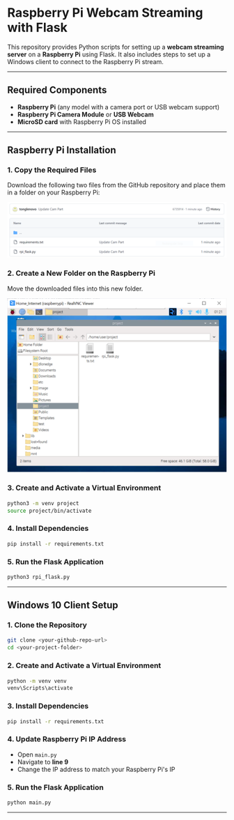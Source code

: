 # Raspberry Pi Webcam Streaming with Flask

This repository provides Python scripts for setting up a **webcam streaming server** on a **Raspberry Pi** using Flask. It also includes steps to set up a Windows client to connect to the Raspberry Pi stream.

---

## Required Components

- **Raspberry Pi** (any model with a camera port or USB webcam support)
- **Raspberry Pi Camera Module** or **USB Webcam**
- **MicroSD card** with Raspberry Pi OS installed

---

## Raspberry Pi Installation

### 1. Copy the Required Files
Download the following two files from the GitHub repository and place them in a folder on your Raspberry Pi:

![image_alt](https://github.com/chungshing/INF2009-Project-T13/blob/main/Raspberry_Pi/Image/screenshot/github.PNG?raw=true)

### 2. Create a New Folder on the Raspberry Pi
Move the downloaded files into this new folder.

![image_alt](https://github.com/chungshing/INF2009-Project-T13/blob/main/Raspberry_Pi/Image/screenshot/rpi.PNG?raw=true)

### 3. Create and Activate a Virtual Environment
```bash
python3 -m venv project
source project/bin/activate
```

### 4. Install Dependencies
```bash
pip install -r requirements.txt
```

### 5. Run the Flask Application
```bash
python3 rpi_flask.py
```

---

## Windows 10 Client Setup

### 1. Clone the Repository
```bash
git clone <your-github-repo-url>
cd <your-project-folder>
```

### 2. Create and Activate a Virtual Environment
```bash
python -m venv venv
venv\Scripts\activate
```

### 3. Install Dependencies
```bash
pip install -r requirements.txt
```

### 4. Update Raspberry Pi IP Address

- Open `main.py`
- Navigate to **line 9**
- Change the IP address to match your Raspberry Pi's IP

### 5. Run the Flask Application
```bash
python main.py
```

---
